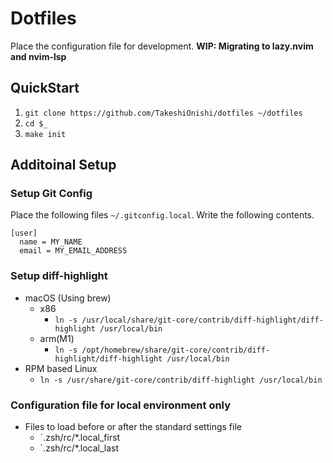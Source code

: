 # Dotfiles

Place the configuration file for development.
**WIP: Migrating to lazy.nvim and nvim-lsp**



## QuickStart

1. `git clone https://github.com/TakeshiOnishi/dotfiles ~/dotfiles`
1. `cd $_`
1. `make init`

## Additoinal Setup

### Setup Git Config

Place the following files `~/.gitconfig.local`. Write the following contents.

```
[user]
  name = MY_NAME
  email = MY_EMAIL_ADDRESS
```

### Setup diff-highlight

- macOS (Using brew)
  - x86
    - `ln -s /usr/local/share/git-core/contrib/diff-highlight/diff-highlight /usr/local/bin`
  - arm(M1)
    - `ln -s /opt/homebrew/share/git-core/contrib/diff-highlight/diff-highlight /usr/local/bin`
- RPM based Linux
  - `ln -s /usr/share/git-core/contrib/diff-highlight /usr/local/bin`

### Configuration file for local environment only

- Files to load before or after the standard settings file
  - `.zsh/rc/*.local_first
  - `.zsh/rc/*.local_last

